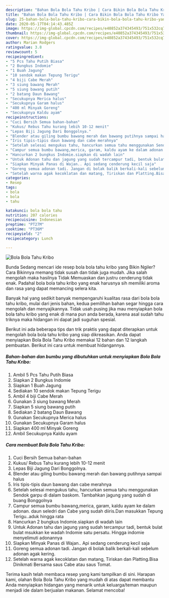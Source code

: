 ```yaml
---
description: "Bahan Bola Bola Tahu Kribo | Cara Bikin Bola Bola Tahu Kribo Yang Enak dan Simpel"
title: "Bahan Bola Bola Tahu Kribo | Cara Bikin Bola Bola Tahu Kribo Yang Enak dan Simpel"
slug: 25-bahan-bola-bola-tahu-kribo-cara-bikin-bola-bola-tahu-kribo-yang-enak-dan-simpel
date: 2020-05-17T04:14:43.485Z
image: https://img-global.cpcdn.com/recipes/e40852a374345493/751x532cq70/bola-bola-tahu-kribo-foto-resep-utama.jpg
thumbnail: https://img-global.cpcdn.com/recipes/e40852a374345493/751x532cq70/bola-bola-tahu-kribo-foto-resep-utama.jpg
cover: https://img-global.cpcdn.com/recipes/e40852a374345493/751x532cq70/bola-bola-tahu-kribo-foto-resep-utama.jpg
author: Marian Rodgers
ratingvalue: 3.8
reviewcount: 5
recipeingredient:
- "5 Pcs Tahu Putih Biasa"
- "2 Bungkus Indomie"
- "1 Buah Jagung"
- "10 sendok makan Tepung Terigu"
- "4 biji Cabe Merah"
- "3 siung bawang Merah"
- "5 siung bawang putih"
- "2 batang Daun Bawang"
- "Secukupnya Merica halus"
- "Secukupnya Garam halus"
- "400 ml Minyak Goreng"
- "Secukupnya Kaldu ayam"
recipeinstructions:
- "Cuci Bersih Semua bahan-bahan"
- "Kukus/ Rebus Tahu kurang lebih 10-12 menit"
- "Lepas Biji Jagung Dari Bonggolnya."
- "Blender atau giling bumbu bawang merah dan bawang putihnya sampai halus"
- "Iris tipis-tipis daun bawang dan cabe merahnya"
- "Setelah selesai mengukus tahu, hancurkan semua tahu menggunakan Sendok garpu di dalam baskom. Tambahkan jagung yang sudah di buang Bonggolnya"
- "Campur semua bumbu bawang,merica, garam, kaldu ayam ke dalam adonan. daun seledri dan Cabe yang sudah diiris.Dan masukkan Tepung Terigu..aduk hingga rata"
- "Hancurkan 2 bungkus Indomie.siapkan di wadah lain"
- "Untuk Adonan tahu dan jagung yang sudah tercampur tadi, bentuk bulat bulat msukkan ke wadah Indomie satu persatu. Hingga indomie menyelimuti adonannya"
- "Siapkan Minyak Panas di Wajan.. Api sedang cenderung kecil saja"
- "Goreng semua adonan tadi. Jangan di bolak balik berkali-kali sebelum adonan agak kering."
- "Setelah warna agak kecoklatan dan matang, Tiriskan dan Platting.Bisa Dinikmati Bersama saus Cabe atau saus Tomat."
categories:
- Resep
tags:
- bola
- bola
- tahu

katakunci: bola bola tahu 
nutrition: 207 calories
recipecuisine: Indonesian
preptime: "PT27M"
cooktime: "PT36M"
recipeyield: "2"
recipecategory: Lunch

---
```



![Bola Bola Tahu Kribo](https://img-global.cpcdn.com/recipes/e40852a374345493/751x532cq70/bola-bola-tahu-kribo-foto-resep-utama.jpg)

Bunda Sedang mencari ide resep bola bola tahu kribo yang Bikin Ngiler? Cara Bikinnya memang tidak susah dan tidak juga mudah. Jika salah mengolah maka hasilnya Tidak Memuaskan dan justru cenderung tidak enak. Padahal bola bola tahu kribo yang enak harusnya sih memiliki aroma dan rasa yang dapat memancing selera kita.



Banyak hal yang sedikit banyak mempengaruhi kualitas rasa dari bola bola tahu kribo, mulai dari jenis bahan, kedua pemilihan bahan segar hingga cara mengolah dan menyajikannya. Tidak usah pusing jika mau menyiapkan bola bola tahu kribo yang enak di mana pun anda berada, karena asal sudah tahu triknya maka hidangan ini dapat jadi suguhan spesial.


Berikut ini ada beberapa tips dan trik praktis yang dapat diterapkan untuk mengolah bola bola tahu kribo yang siap dikreasikan. Anda dapat menyiapkan Bola Bola Tahu Kribo memakai 12 bahan dan 12 langkah pembuatan. Berikut ini cara untuk membuat hidangannya.

<!--inarticleads1-->

##### Bahan-bahan dan bumbu yang dibutuhkan untuk menyiapkan Bola Bola Tahu Kribo:

1. Ambil 5 Pcs Tahu Putih Biasa
1. Siapkan 2 Bungkus Indomie
1. Siapkan 1 Buah Jagung
1. Sediakan 10 sendok makan Tepung Terigu
1. Ambil 4 biji Cabe Merah
1. Gunakan 3 siung bawang Merah
1. Siapkan 5 siung bawang putih
1. Sediakan 2 batang Daun Bawang
1. Gunakan Secukupnya Merica halus
1. Gunakan Secukupnya Garam halus
1. Siapkan 400 ml Minyak Goreng
1. Ambil Secukupnya Kaldu ayam




<!--inarticleads2-->

##### Cara membuat Bola Bola Tahu Kribo:

1. Cuci Bersih Semua bahan-bahan
1. Kukus/ Rebus Tahu kurang lebih 10-12 menit
1. Lepas Biji Jagung Dari Bonggolnya.
1. Blender atau giling bumbu bawang merah dan bawang putihnya sampai halus
1. Iris tipis-tipis daun bawang dan cabe merahnya
1. Setelah selesai mengukus tahu, hancurkan semua tahu menggunakan Sendok garpu di dalam baskom. Tambahkan jagung yang sudah di buang Bonggolnya
1. Campur semua bumbu bawang,merica, garam, kaldu ayam ke dalam adonan. daun seledri dan Cabe yang sudah diiris.Dan masukkan Tepung Terigu..aduk hingga rata
1. Hancurkan 2 bungkus Indomie.siapkan di wadah lain
1. Untuk Adonan tahu dan jagung yang sudah tercampur tadi, bentuk bulat bulat msukkan ke wadah Indomie satu persatu. Hingga indomie menyelimuti adonannya
1. Siapkan Minyak Panas di Wajan.. Api sedang cenderung kecil saja
1. Goreng semua adonan tadi. Jangan di bolak balik berkali-kali sebelum adonan agak kering.
1. Setelah warna agak kecoklatan dan matang, Tiriskan dan Platting.Bisa Dinikmati Bersama saus Cabe atau saus Tomat.




Terima kasih telah membaca resep yang kami tampilkan di sini. Harapan kami, olahan Bola Bola Tahu Kribo yang mudah di atas dapat membantu Anda menyiapkan hidangan yang menarik untuk keluarga/teman maupun menjadi ide dalam berjualan makanan. Selamat mencoba!
